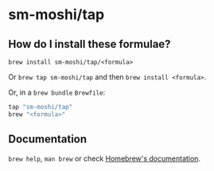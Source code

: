 # sm-moshi/tap

## How do I install these formulae?

`brew install sm-moshi/tap/<formula>`

Or `brew tap sm-moshi/tap` and then `brew install <formula>`.

Or, in a `brew bundle` `Brewfile`:

```ruby
tap "sm-moshi/tap"
brew "<formula>"
```

## Documentation

`brew help`, `man brew` or check [Homebrew's documentation](https://docs.brew.sh).
